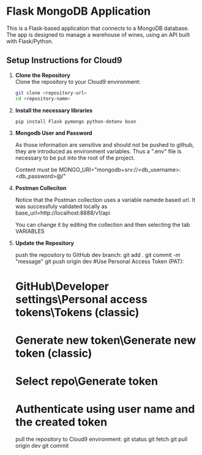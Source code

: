 # Flask MongoDB Application

This is a Flask-based application that connects to a MongoDB database. The app is designed to manage a warehouse of wines, using an API built with Flask/Python.

## Setup Instructions for Cloud9

1. **Clone the Repository**  
   Clone the repository to your Cloud9 environment:

   ```bash
   git clone <repository-url>
   cd <repository-name>

2. **Install the necessary libraries**

    ```python
    pip install Flask pymongo python-dotenv bson

3. **Mongodb User and Password**

    As those information are sensitive and should not be pushed to github, they are introduced as environment variables. Thus a ".env" file is necessary to be put into the root of the project.

    Content must be
    MONGO_URI="mongodb+srv://<db_username>:<db_password>@<url>/"

4. **Postman Colleciton**

    Notice that the Postman collection uses a variable namede based url. It was successfuly validated locally as base_url=http://localhost:8888/v1/api

    You can change it by editing the collection and then selecting the tab VARIABLES
    
5. **Update the Repository**

    push the repository to GitHub dev branch:
    git add .
    git commit -m "message"
    git push origin dev
    #Use Personal Access Token (PAT):
      # GitHub\Developer settings\Personal access tokens\Tokens (classic)
      # Generate new token\Generate new token (classic)
      # Select repo\Generate token
      # Authenticate using user name and the created token
    
    pull the repository to Cloud9 environment:
    git status
    git fetch
    git pull origin dev
    git commit
    
